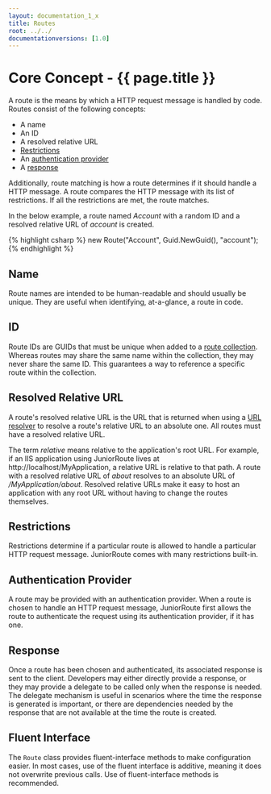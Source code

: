 ```yaml
---
layout: documentation_1_x
title: Routes
root: ../../
documentationversions: [1.0]
---
```

Core Concept - {{ page.title }}
=
A route is the means by which a HTTP request message is handled by code. Routes consist of the following concepts:
* A name
* An ID
* A resolved relative URL
* [Restrictions](restrictions.html)
* An [authentication provider](authentication_providers.html)
* A [response](responses.html)

Additionally, route matching is how a route determines if it should handle a HTTP message. A route compares the HTTP message with its list of restrictions. If all the restrictions are met, the route matches.

In the below example, a route named *Account* with a random ID and a resolved relative URL of *account* is created.

{% highlight csharp %}
new Route("Account", Guid.NewGuid(), "account");
{% endhighlight %}

Name
-
Route names are intended to be human-readable and should usually be unique. They are useful when identifying, at-a-glance, a route in code.

ID
-
Route IDs are GUIDs that must be unique when added to a [route collection](route_collections.html). Whereas routes may share the same name within the collection, they may never share the same ID. This guarantees a way to reference a specific route within the collection.

Resolved Relative URL
-
A route's resolved relative URL is the URL that is returned when using a [URL resolver](url_resolvers.html) to resolve a route's relative URL to an absolute one. All routes must have a resolved relative URL.

The term *relative* means relative to the application's root URL. For example, if an IIS application using JuniorRoute lives at http://localhost/MyApplication, a relative URL is relative to that path. A route with a resolved relative URL of *about* resolves to an absolute URL of */MyApplication/about*. Resolved relative URLs make it easy to host an application with any root URL without having to change the routes themselves.

Restrictions
-
Restrictions determine if a particular route is allowed to handle a particular HTTP request message. JuniorRoute comes with many restrictions built-in.

Authentication Provider
-
A route may be provided with an authentication provider. When a route is chosen to handle an HTTP request message, JuniorRoute first allows the route to authenticate the request using its authentication provider, if it has one.

Response
-
Once a route has been chosen and authenticated, its associated response is sent to the client. Developers may either directly provide a response, or they may provide a delegate to be called only when the response is needed. The delegate mechanism is useful in scenarios where the time the response is generated is important, or there are dependencies needed by the response that are not available at the time the route is created.

Fluent Interface
-
The ```Route``` class provides fluent-interface methods to make configuration easier. In most cases, use of the fluent interface is additive, meaning it does not overwrite previous calls. Use of fluent-interface methods is recommended.